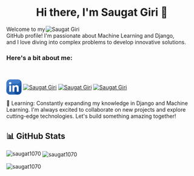 
<h1 id="header" align="center">Hi there, I'm Saugat Giri 👋</h1>
<img width="400" 
 align = "right" src="https://media1.tenor.com/m/2nKSTDDekOgAAAAC/coding-kira.gif" alt="Saugat Giri" /> 
Welcome to my GitHub profile! I'm passionate about Machine Learning and Django,<br> and I love diving into complex problems to develop innovative solutions.<br>

<h3 align="left">Here's a bit about me:</h3>

<br>

<p align="left">
<a href="https://www.linkedin.com/in/saugat-giri-a46299281/" target="blank"><img align="center" src="linkedin.png" alt="Saugat Giri" height="40" width="40" /></a>
<a href="https://www.instagram.com/saugat_giri0/" target="blank"><img align="center" src="https://raw.githubusercontent.com/rahuldkjain/github-profile-readme-generator/master/src/images/icons/Social/instagram.svg" alt="Saugat Giri" height="30" width="40" /></a>
<a href="https://www.hackerrank.com/profile/saugatgiri1070" target="blank"><img align="center" src="https://raw.githubusercontent.com/rahuldkjain/github-profile-readme-generator/master/src/images/icons/Social/hackerrank.svg" alt="Saugat Giri" height="30" width="40" /></a>
<a href="https://leetcode.com/u/saugat1070/" target="blank"><img align="center" src="https://raw.githubusercontent.com/rahuldkjain/github-profile-readme-generator/master/src/images/icons/Social/leet-code.svg" alt="Saugat Giri" height="30" width="40" /></a>
</p>
🌱 Learning: Constantly expanding my knowledge in Django and Machine Learning.
I'm always excited to collaborate on new projects and explore cutting-edge technologies. Let's build something amazing together!



 <h2>📊 GitHub Stats</h2>
<p><img align="left" src="https://github-readme-stats.vercel.app/api/top-langs?username=saugat1070&show_icons=true&locale=en&layout=compact&theme=dark" alt="saugat1070" /></p>

<p>&nbsp;<img align="center" src="https://github-readme-stats.vercel.app/api?username=saugat1070&show_icons=true&locale=en&theme=dark" alt="saugat1070" /></p>

<p><img align="center" src="https://github-readme-streak-stats.herokuapp.com/?user=saugat1070&theme=dark" alt="saugat1070" /></p><p align="center">
</div>



